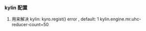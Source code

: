 ### kylin 配置
1. 用来解决 kylin: kyro.regist() error , default: 1
   kylin.engine.mr.uhc-reducer-count=50